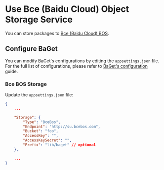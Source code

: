 # Use Bce (Baidu Cloud) Object Storage Service

You can store packages to [Bce (Baidu Cloud) BOS](https://cloud.baidu.com/doc/BOS/index.html).

## Configure BaGet

You can modify BaGet's configurations by editing the `appsettings.json` file. For the full list of configurations, please refer to [BaGet's configuration](../configuration.md) guide.

### Bce BOS Storage

Update the `appsettings.json` file:

```json
{
    ...

    "Storage": {
        "Type": "BceBos",
        "Endpoint": "http://su.bcebos.com",
        "Bucket": "foo",
        "AccessKey": "",
        "AccessKeySecret": "",
        "Prefix": "lib/baget" // optional
    },

    ...
}
```
